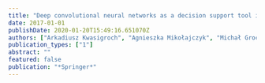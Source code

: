 ```yaml
---
title: "Deep convolutional neural networks as a decision support tool in medical problems–malignant melanoma case study"
date: 2017-01-01
publishDate: 2020-01-20T15:49:16.651070Z
authors: ["Arkadiusz Kwasigroch", "Agnieszka Mikołajczyk", "Michał Grochowski"]
publication_types: ["1"]
abstract: ""
featured: false
publication: "*Springer*"
---
```


